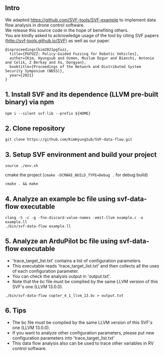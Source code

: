 ## Intro
We adapted https://github.com/SVF-tools/SVF-example to implement data flow analysis in drone control software. <br>
We release this source code in the hope of benefiting others.<br>
You are kindly asked to acknowledge usage of the tool by citing SVF papers (http://svf-tools.github.io/SVF) as well as our paper.<br>
```
@inproceedings{kim2021pgfuzz,
  title={PGFUZZ: Policy-Guided Fuzzing for Robotic Vehicles},
  author={Kim, Hyungsub and Ozmen, Muslum Ozgur and Bianchi, Antonio and Celik, Z Berkay and Xu, Dongyan},
  booktitle={Proceedings of the Network and Distributed System Security Symposium (NDSS)},
  year={2021}
}
```

## 1. Install SVF and its dependence (LLVM pre-built binary) via npm
```
npm i --silent svf-lib --prefix ${HOME}
```

## 2. Clone repository
```
git clone https://github.com/KimHyungSub/SVF-data-flow.git
```

## 3. Setup SVF environment and build your project 
```
source ./env.sh
```
cmake the project (`cmake -DCMAKE_BUILD_TYPE=Debug .` for debug build)
```
cmake . && make
```

## 4. Analyze an example bc file using svf-data-flow executable
```
clang -S -c -g -fno-discard-value-names -emit-llvm example.c -o example.ll
./bin/svf-data-flow example.ll
```

## 5. Analyze an ArduPilot bc file using svf-data-flow executable
- 'trace_target_list.txt' contains a list of configuration parameters.<br>
- This executable reads 'trace_target_list.txt' and then collects all the uses of each configuration parameter.<br>
- You can check the analysis output in 'output.txt'.<br>
- Note that the bc file must be complied by the same LLVM version of this SVF's one (LLVM 13.0.0).<br>
```
./bin/svf-data-flow copter_4_1_llvm_13.bc > output.txt
```
## 6. Tips 
- The bc file must be complied by the same LLVM version of this SVF's one (LLVM 13.0.0).<br>
- If you want to analyze other configuration parameters, please put new configuration parameters into 'trace_target_list.txt'<br>
- This data flow analysis also can be used to trace other variables in RV control software.<br>
